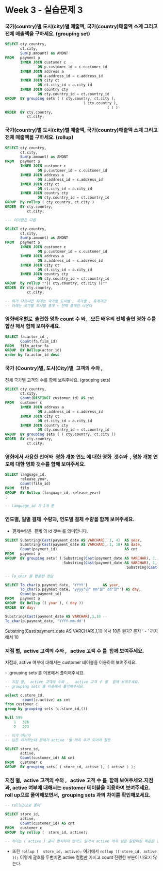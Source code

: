 # Week 3 - 실습문제 3

### 국가(country)별 도시(city)별 매출액, 국가(country)매출액 소계 그리고 전체 매출액을 구하세요. (grouping set)

```sql
SELECT cty.country,
       ct.city,
       Sum(p.amount) as AMONT
FROM   payment p
       INNER JOIN customer c
               ON p.customer_id = c.customer_id
       INNER JOIN address a
               ON a.address_id = c.address_id
       INNER JOIN city ct
               ON ct.city_id = a.city_id
       INNER JOIN country cty
               ON cty.country_id = ct.country_id
GROUP  BY grouping sets ( ( cty.country, ct.city ), 
									( cty.country ), 
											   ( ) )
ORDER  BY cty.country,
          ct.city;
```

### 국가(country)별 도시(city)별 매출액, 국가(country)매출액 소계 그리고 전체 매출액을 구하세요. (rollup)

```sql
SELECT cty.country,
       ct.city,
       Sum(p.amount) as AMONT
FROM   payment p
       INNER JOIN customer c
               ON p.customer_id = c.customer_id
       INNER JOIN address a
               ON a.address_id = c.address_id
       INNER JOIN city ct
               ON ct.city_id = a.city_id
       INNER JOIN country cty
               ON cty.country_id = ct.country_id
GROUP  by rollup ( cty.country, ct.city )
ORDER  BY cty.country,
          ct.city;

--- 이거랑은 다름

SELECT cty.country,
       ct.city,
       Sum(p.amount) as AMONT
FROM   payment p
       INNER JOIN customer c
               ON p.customer_id = c.customer_id
       INNER JOIN address a
               ON a.address_id = c.address_id
       INNER JOIN city ct
               ON ct.city_id = a.city_id
       INNER JOIN country cty
               ON cty.country_id = ct.country_id
GROUP  by rollup **(( cty.country, ct.city ))**
ORDER  BY cty.country,
          ct.city;

-- 뭐가 다르냐면 위에는 국가별 도시별 , 국가별 , 총계지만 
-- 아래는 국가별 도시별 총계 + 전체 총계만 나온다
```

### 영화배우별로  출연한 영화 count 수 와,   모든 배우의 전체 출연 영화 수를 합산 해서 함께 보여주세요.

```sql
SELECT fa.actor_id ,
       Count(fa.film_id)
FROM   film_actor fa
GROUP  BY Rollup(actor_id)
order by fa.actor_id desc
```

### 국가 (Country)별, 도시(City)별  고객의 수와 ,  
전체 국가별 고객의 수를 함께 보여주세요. (grouping sets)

```sql
SELECT cty.country,
       ct.city,
       Count(DISTINCT customer_id) AS cnt
FROM   customer c
       INNER JOIN address a
               ON a.address_id = c.address_id
       INNER JOIN city ct
               ON ct.city_id = a.city_id
       INNER JOIN country cty
               ON cty.country_id = ct.country_id
GROUP  BY grouping sets ( ( cty.country, ct.city ))
ORDER  BY cty.country,
          ct.city;
```

### 영화에서 사용한 언어와  영화 개봉 연도 에 대한 영화  갯수와  , 영화 개봉 연도에 대한 영화 갯수를 함께 보여주세요.

```sql
SELECT language_id,
       release_year,
       Count(film_id)
FROM   film
GROUP  BY Rollup (language_id, release_year)
;

-- language_id 가 1개 뿐 
```

### 연도별, 일별 결제  수량과, 연도별 결제 수량을 함께 보여주세요.

- 결제수량은  결제 의 id 갯수 를 의미합니다.

```sql
SELECT Substring(Cast(payment_date AS VARCHAR), 1, 4)  AS year,
       Substring(Cast(payment_date AS VARCHAR), 1, 10) AS date,
       Count(payment_id)                               AS cnt
FROM   payment p
GROUP  BY grouping sets( ( Substring(Cast(payment_date AS VARCHAR), 1, 4),
                           Substring(Cast(payment_date AS VARCHAR), 1, 10) ), 
														Substring(Cast(payment_date AS VARCHAR), 1, 4) );

-- To_char 를 활용한 정답 

SELECT To_char(p.payment_date, 'YYYY')       AS year,
       To_char(p.payment_date, 'yyyy"년" mm"월" dd"일"') AS day,
       Count(p.payment_id)
FROM   payment p
GROUP  BY Rollup (( year ), ( day ))
ORDER  BY day;
```

```sql
Substring(Cast(payment_date AS VARCHAR),1,10 -- 
To_char(p.payment_date, 'YYYY-mm-dd')
```

Substring(Cast(payment_date AS VARCHAR),1,10 에서 10은 뭔가? 문자 ‘ - ‘ 까지 해서 10 

### 지점 별,  active 고객의 수와 ,   active 고객 수 를  함께 보여주세요.

지점과, active 여부에 대해서는 customer 테이블을 이용하여 보여주세요.

-  grouping sets 를 이용해서 풀이해주세요.

```sql
-- 지점 별,  active 고객의 수와 ,   active 고객 수 를  함께 보여주세요.
-- grouping sets 를 이용해서 풀이해주세요.

select c.store_id,
		count(c.active) as cnt
from customer c 
group by grouping sets (c.store_id,()) 

Null 599
	1	326
	2	273

-- 이거 아닌가 
-- 답은 이거라는데 문제가 active '별'까지 추가 되어야 할듯

SELECT store_id,
       active,
       Count(customer_id) AS cnt
FROM   customer c
GROUP  BY grouping sets( ( store_id, active ), ( active ) );
```

### 지점 별,  active 고객의 수와 ,   active 고객 수 를  함께 보여주세요.지점과, active 여부에 대해서는 customer 테이블을 이용하여 보여주세요. roll up으로 풀이해보면서,  grouping sets 과의 차이를 확인해보세요.

```sql
-- rollup으로 풀이 

SELECT store_id,
       active,
       Count(customer_id) AS cnt
FROM   customer c
GROUP  by rollup (  store_id, active); 
 
-- 차이는 ( active ) 굳이 명시하지 않아도 알아서 active 까지 넣은 칼럼이랑 똑같은 결과를 보여준다 
```

- 또한 `rollup (  store_id, active);`  여기에서 `rollup (( store_id, active ));` 
 이렇게 괄호를 두번치면  active 컬럼만 가지고 count 진행한 부분이 나오지 않는다.